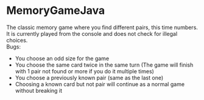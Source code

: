# MemoryGameJava
The classic memory game where you find different pairs, this time numbers. It is currently played from the console and does not check for illegal choices.  
Bugs:  
- You choose an odd size for the game
- You choose the same card twice in the same turn (The game will finish with 1 pair not found or more if you do it multiple times)
- You choose a previously known pair (same as the last one)
- Choosing a known card but not pair will continue as a normal game without breaking it
